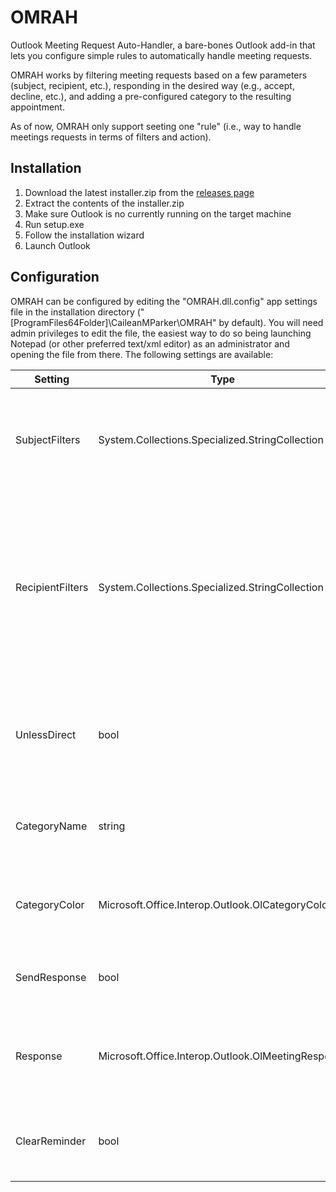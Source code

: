 # OMRAH
Outlook Meeting Request Auto-Handler, a bare-bones Outlook add-in that lets you configure simple rules to automatically handle meeting requests.

OMRAH works by filtering meeting requests based on a few parameters (subject, recipient, etc.), responding in the desired way (e.g., accept, decline, etc.), and adding a pre-configured category to the resulting appointment.

As of now, OMRAH only support seeting one "rule" (i.e., way to handle meetings requests in terms of filters and action).

## Installation

1. Download the latest installer.zip from the [releases page](https://github.com/CaileanMParker/OMRAH/releases)
2. Extract the contents of the installer.zip
3. Make sure Outlook is no currently running on the target machine
3. Run setup.exe
4. Follow the installation wizard
5. Launch Outlook

## Configuration

OMRAH can be configured by editing the "OMRAH.dll.config" app settings file in the installation directory ("[ProgramFiles64Folder]\CaileanMParker\OMRAH\" by default). You will need admin privileges to edit the file, the easiest way to do so being launching Notepad (or other preferred text/xml editor) as an administrator and opening the file from there. The following settings are available:

| Setting | Type | Description | Default |
| --- | --- | --- | --- |
| SubjectFilters | System.Collections.Specialized.StringCollection | A list of substrings to match against the subject of incoming meeting requests. | "ooo", "out of office", "oof", "out of facility" |
| RecipientFilters | System.Collections.Specialized.StringCollection | A list of email addresses to match against the recipients of incoming meeting requests. Partial matches are possible and an empty value will match any recipients. | (none) |
| UnlessDirect | bool | If true, only meeting requests that are not directly addressed to the user will be handled. | False |
| CategoryName | string | The name of the category to add to appointments that match the filters. | "Other OOF" |
| CategoryColor | Microsoft.Office.Interop.Outlook.OlCategoryColor | The color of the category to add to appointments that match the filters. | olCategoryColorGray |
| SendResponse | bool | If true, a response will be sent to the meeting organizer. | False |
| Response | Microsoft.Office.Interop.Outlook.OlMeetingResponse | The type of response to set for meeting requests which mach the filters. | olMeetingTentative |
| ClearReminder | bool | If true, the reminder for the resulting appointment will be cleared. | True |
